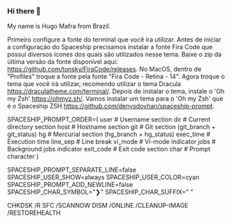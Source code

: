 ### Hi there 👋

My name is Hugo Mafra from Brazil.

Primeiro configure a fonte do terminal que você ira utilizar. Antes de iniciar a configuração do Spaceship precisamos instalar a fonte Fira Code que possui diversos ícones dos quais são utilizados nesse tema. Baixe o zip da última versão da fonte disponível aqui: https://github.com/tonsky/FiraCode/releases. No MacOS, dentro de "Profiles" troque a fonte pela fonte "Fira Code - Retina - 14". Agora troque o tema que você irá utilizar, recomendo utilizar o tema Dracula https://draculatheme.com/terminal/.
Depois de instalar o tema, instale o 'Oh my Zsh' https://ohmyz.sh/.
Vamos instalar um tema para o 'Oh my Zsh' que é o Spaceship ZSH https://github.com/denysdovhan/spaceship-prompt.

SPACESHIP_PROMPT_ORDER=(
  user          # Username section
  dir           # Current directory section
  host          # Hostname section
  git           # Git section (git_branch + git_status)
  hg            # Mercurial section (hg_branch  + hg_status)
  exec_time     # Execution time
  line_sep      # Line break
  vi_mode       # Vi-mode indicator
  jobs          # Background jobs indicator
  exit_code     # Exit code section
  char          # Prompt character
)

SPACESHIP_PROMPT_SEPARATE_LINE=false
SPACESHIP_USER_SHOW=always
SPACESHIP_USER_COLOR=cyan
SPACESHIP_PROMPT_ADD_NEWLINE=false
SPACESHIP_CHAR_SYMBOL="❯"
SPACESHIP_CHAR_SUFFIX=" "

CHKDSK /R
SFC /SCANNOW
DISM /ONLINE /CLEANUP-IMAGE /RESTOREHEALTH

<!--
**Hugorc10/Hugorc10** is a ✨ _special_ ✨ repository because its `README.md` (this file) appears on your GitHub profile.

Here are some ideas to get you started:

- 🔭 I’m currently working on ...
- 🌱 I’m currently learning ...
- 👯 I’m looking to collaborate on ...
- 🤔 I’m looking for help with ...
- 💬 Ask me about ...
- 📫 How to reach me: ...
- 😄 Pronouns: ...
- ⚡ Fun fact: ...
-->
